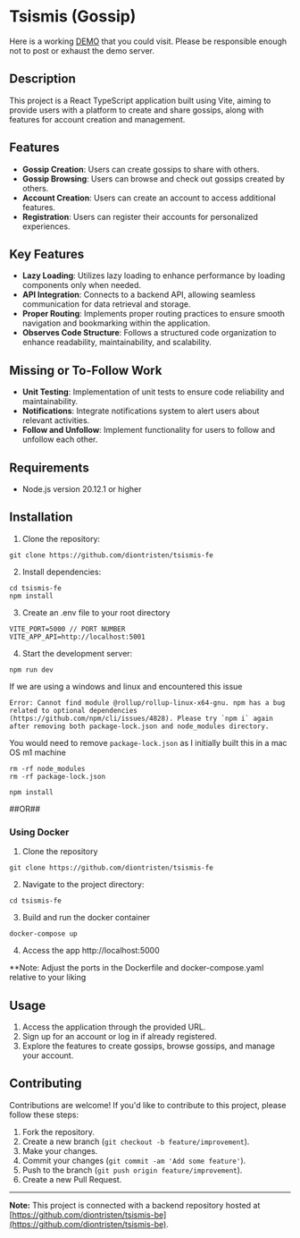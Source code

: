 # Tsismis (Gossip)

Here is a working 
[DEMO](https://tsismis.dionaguilar.com) that you could visit. Please be responsible enough not to post or exhaust the demo server.

## Description

This project is a React TypeScript application built using Vite, aiming to provide users with a platform to create and share gossips, along with features for account creation and management.

## Features

- **Gossip Creation**: Users can create gossips to share with others.
- **Gossip Browsing**: Users can browse and check out gossips created by others.
- **Account Creation**: Users can create an account to access additional features.
- **Registration**: Users can register their accounts for personalized experiences.

## Key Features

- **Lazy Loading**: Utilizes lazy loading to enhance performance by loading components only when needed.
- **API Integration**: Connects to a backend API, allowing seamless communication for data retrieval and storage.
- **Proper Routing**: Implements proper routing practices to ensure smooth navigation and bookmarking within the application.
- **Observes Code Structure**: Follows a structured code organization to enhance readability, maintainability, and scalability.

## Missing or To-Follow Work

- **Unit Testing**: Implementation of unit tests to ensure code reliability and maintainability.
- **Notifications**: Integrate notifications system to alert users about relevant activities.
- **Follow and Unfollow**: Implement functionality for users to follow and unfollow each other.

## Requirements

- Node.js version 20.12.1 or higher

## Installation

1. Clone the repository:

```
git clone https://github.com/diontristen/tsismis-fe
```

2. Install dependencies:

```
cd tsismis-fe
npm install
```
3. Create an .env file to your root directory
```
VITE_PORT=5000 // PORT NUMBER
VITE_APP_API=http://localhost:5001
```

4. Start the development server:

```
npm run dev
```

If we are using a windows and linux and encountered this issue
```
Error: Cannot find module @rollup/rollup-linux-x64-gnu. npm has a bug related to optional dependencies (https://github.com/npm/cli/issues/4828). Please try `npm i` again after removing both package-lock.json and node_modules directory.
```
You would need to remove `package-lock.json` as I initially built this in a mac OS m1 machine
```
rm -rf node_modules
rm -rf package-lock.json

npm install
```


##OR##
### Using Docker
1. Clone the repository
```
git clone https://github.com/diontristen/tsismis-fe
```
2. Navigate to the project directory:
```
cd tsismis-fe
```
3. Build and run the docker container
```
docker-compose up
```
4. Access the app http://localhost:5000

**Note: Adjust the ports in the Dockerfile and docker-compose.yaml relative to your liking

## Usage

1. Access the application through the provided URL.
2. Sign up for an account or log in if already registered.
3. Explore the features to create gossips, browse gossips, and manage your account.

## Contributing

Contributions are welcome! If you'd like to contribute to this project, please follow these steps:

1. Fork the repository.
2. Create a new branch (`git checkout -b feature/improvement`).
3. Make your changes.
4. Commit your changes (`git commit -am 'Add some feature'`).
5. Push to the branch (`git push origin feature/improvement`).
6. Create a new Pull Request.

---

**Note:** This project is connected with a backend repository hosted at [https://github.com/diontristen/tsismis-be](https://github.com/diontristen/tsismis-be).
